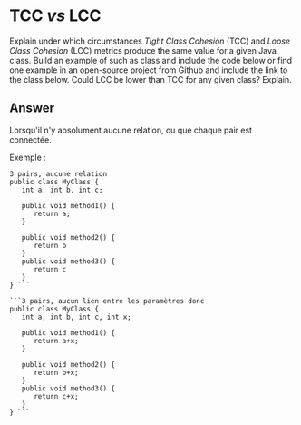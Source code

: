 # TCC *vs* LCC

Explain under which circumstances *Tight Class Cohesion* (TCC) and *Loose Class Cohesion* (LCC) metrics produce the same value for a given Java class. Build an example of such as class and include the code below or find one example in an open-source project from Github and include the link to the class below. Could LCC be lower than TCC for any given class? Explain.

## Answer

Lorsqu'il n'y absolument aucune relation, ou que chaque pair est connectée.

Exemple :
```
3 pairs, aucune relation
public class MyClass {
   int a, int b, int c;
   
   public void method1() {
      return a;
   }
   
   public void method2() {
      return b
   }
   public void method3() {
      return c
   }
} ```

```3 pairs, aucun lien entre les paramètres donc 
public class MyClass {
   int a, int b, int c, int x;
   
   public void method1() {
      return a+x;
   }
   
   public void method2() {
      return b+x;
   }
   public void method3() {
      return c+x;
   }
} ```
